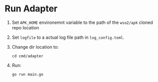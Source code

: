 # Run Adapter

1. Set `APK_HOME` environemnt variable to the path of the `wso2/apk` cloned repo location 

2. Set `logfile` to a actual log file path in `log_config.toml`.

3. Change dir location to:
    ```
    cd cmd/adapter
    ```
4. Run:
    ```
    go run main.go
    ```

